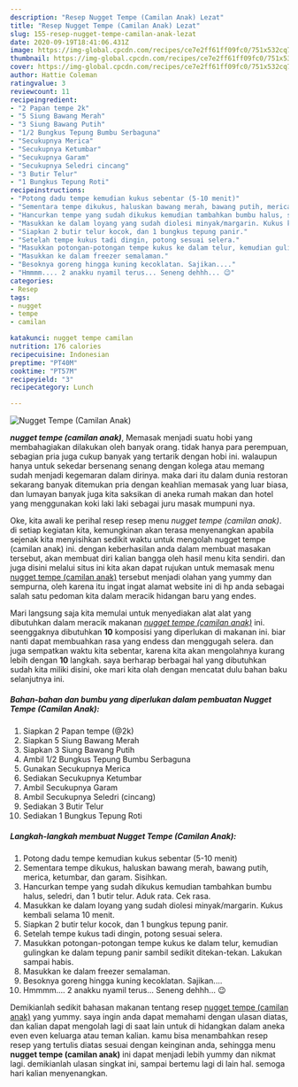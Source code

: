 ```yaml
---
description: "Resep Nugget Tempe (Camilan Anak) Lezat"
title: "Resep Nugget Tempe (Camilan Anak) Lezat"
slug: 155-resep-nugget-tempe-camilan-anak-lezat
date: 2020-09-19T18:41:06.431Z
image: https://img-global.cpcdn.com/recipes/ce7e2ff61ff09fc0/751x532cq70/nugget-tempe-camilan-anak-foto-resep-utama.jpg
thumbnail: https://img-global.cpcdn.com/recipes/ce7e2ff61ff09fc0/751x532cq70/nugget-tempe-camilan-anak-foto-resep-utama.jpg
cover: https://img-global.cpcdn.com/recipes/ce7e2ff61ff09fc0/751x532cq70/nugget-tempe-camilan-anak-foto-resep-utama.jpg
author: Hattie Coleman
ratingvalue: 3
reviewcount: 11
recipeingredient:
- "2 Papan tempe 2k"
- "5 Siung Bawang Merah"
- "3 Siung Bawang Putih"
- "1/2 Bungkus Tepung Bumbu Serbaguna"
- "Secukupnya Merica"
- "Secukupnya Ketumbar"
- "Secukupnya Garam"
- "Secukupnya Seledri cincang"
- "3 Butir Telur"
- "1 Bungkus Tepung Roti"
recipeinstructions:
- "Potong dadu tempe kemudian kukus sebentar (5-10 menit)"
- "Sementara tempe dikukus, haluskan bawang merah, bawang putih, merica, ketumbar, dan garam. Sisihkan."
- "Hancurkan tempe yang sudah dikukus kemudian tambahkan bumbu halus, seledri, dan 1 butir telur. Aduk rata. Cek rasa."
- "Masukkan ke dalam loyang yang sudah diolesi minyak/margarin. Kukus kembali selama 10 menit."
- "Siapkan 2 butir telur kocok, dan 1 bungkus tepung panir."
- "Setelah tempe kukus tadi dingin, potong sesuai selera."
- "Masukkan potongan-potongan tempe kukus ke dalam telur, kemudian gulingkan ke dalam tepung panir sambil sedikit ditekan-tekan. Lakukan sampai habis."
- "Masukkan ke dalam freezer semalaman."
- "Besoknya goreng hingga kuning kecoklatan. Sajikan...."
- "Hmmmm.... 2 anakku nyamil terus... Seneng dehhh... 😉"
categories:
- Resep
tags:
- nugget
- tempe
- camilan

katakunci: nugget tempe camilan 
nutrition: 176 calories
recipecuisine: Indonesian
preptime: "PT40M"
cooktime: "PT57M"
recipeyield: "3"
recipecategory: Lunch

---
```



![Nugget Tempe (Camilan Anak)](https://img-global.cpcdn.com/recipes/ce7e2ff61ff09fc0/751x532cq70/nugget-tempe-camilan-anak-foto-resep-utama.jpg)

<b><i>nugget tempe (camilan anak)</i></b>, Memasak menjadi suatu hobi yang membahagiakan dilakukan oleh banyak orang. tidak hanya para perempuan, sebagian pria juga cukup banyak yang tertarik dengan hobi ini. walaupun hanya untuk sekedar bersenang senang dengan kolega atau memang sudah menjadi kegemaran dalam dirinya. maka dari itu dalam dunia restoran sekarang banyak ditemukan pria dengan keahlian memasak yang luar biasa, dan lumayan banyak juga kita saksikan di aneka rumah makan dan hotel yang menggunakan koki laki laki sebagai juru masak mumpuni nya.



Oke, kita awali ke perihal resep resep menu <i>nugget tempe (camilan anak)</i>. di setiap kegiatan kita, kemungkinan akan terasa menyenangkan apabila sejenak kita menyisihkan sedikit waktu untuk mengolah nugget tempe (camilan anak) ini. dengan keberhasilan anda dalam membuat masakan tersebut, akan membuat diri kalian bangga oleh hasil menu kita sendiri. dan juga disini melalui situs ini kita akan dapat rujukan untuk memasak menu <u>nugget tempe (camilan anak)</u> tersebut menjadi olahan yang yummy dan sempurna, oleh karena itu ingat ingat alamat website ini di hp anda sebagai salah satu pedoman kita dalam meracik hidangan baru yang endes.


Mari langsung saja kita memulai untuk menyediakan alat alat yang dibutuhkan dalam meracik makanan <u><i>nugget tempe (camilan anak)</i></u> ini. seenggaknya dibutuhkan <b>10</b> komposisi yang diperlukan di makanan ini. biar nanti dapat membuahkan rasa yang endess dan menggugah selera. dan juga sempatkan waktu kita sebentar, karena kita akan mengolahnya kurang lebih dengan <b>10</b> langkah. saya berharap berbagai hal yang dibutuhkan sudah kita miliki disini, oke mari kita olah dengan mencatat dulu bahan baku selanjutnya ini.

<!--inarticleads1-->

##### Bahan-bahan dan bumbu yang diperlukan dalam pembuatan Nugget Tempe (Camilan Anak):

1. Siapkan 2 Papan tempe (@2k)
1. Siapkan 5 Siung Bawang Merah
1. Siapkan 3 Siung Bawang Putih
1. Ambil 1/2 Bungkus Tepung Bumbu Serbaguna
1. Gunakan Secukupnya Merica
1. Sediakan Secukupnya Ketumbar
1. Ambil Secukupnya Garam
1. Ambil Secukupnya Seledri (cincang)
1. Sediakan 3 Butir Telur
1. Sediakan 1 Bungkus Tepung Roti




<!--inarticleads2-->

##### Langkah-langkah membuat Nugget Tempe (Camilan Anak):

1. Potong dadu tempe kemudian kukus sebentar (5-10 menit)
1. Sementara tempe dikukus, haluskan bawang merah, bawang putih, merica, ketumbar, dan garam. Sisihkan.
1. Hancurkan tempe yang sudah dikukus kemudian tambahkan bumbu halus, seledri, dan 1 butir telur. Aduk rata. Cek rasa.
1. Masukkan ke dalam loyang yang sudah diolesi minyak/margarin. Kukus kembali selama 10 menit.
1. Siapkan 2 butir telur kocok, dan 1 bungkus tepung panir.
1. Setelah tempe kukus tadi dingin, potong sesuai selera.
1. Masukkan potongan-potongan tempe kukus ke dalam telur, kemudian gulingkan ke dalam tepung panir sambil sedikit ditekan-tekan. Lakukan sampai habis.
1. Masukkan ke dalam freezer semalaman.
1. Besoknya goreng hingga kuning kecoklatan. Sajikan....
1. Hmmmm.... 2 anakku nyamil terus... Seneng dehhh... 😉




Demikianlah sedikit bahasan makanan tentang resep <u>nugget tempe (camilan anak)</u> yang yummy. saya ingin anda dapat memahami dengan ulasan diatas, dan kalian dapat mengolah lagi di saat lain untuk di hidangkan dalam aneka even even keluarga atau teman kalian. kamu bisa menambahkan resep resep yang tertulis diatas sesuai dengan keinginan anda, sehingga menu <b>nugget tempe (camilan anak)</b> ini dapat menjadi lebih yummy dan nikmat lagi. demikianlah ulasan singkat ini, sampai bertemu lagi di lain hal. semoga hari kalian menyenangkan.
